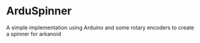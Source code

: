 # ArduSpinner
A simple implementation using Arduino and some rotary encoders to create a spinner for arkanoid
